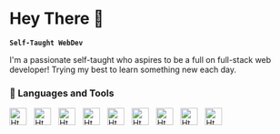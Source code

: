 # Hey There 👋

**`Self-Taught WebDev`**

I'm a passionate self-taught who aspires to be a full on full-stack web developer! Trying my best to learn something new each day.

### 🧰 Languages and Tools

<img align="left" alt="Html" width="30px" style="padding-right:10px" src="https://cdn.jsdelivr.net/gh/devicons/devicon/icons/html5/html5-plain.svg" />
<img align="left" alt="Html" width="30px" style="padding-right:10px" src="https://cdn.jsdelivr.net/gh/devicons/devicon/icons/css3/css3-plain.svg" />
<img align="left" alt="Html" width="30px" style="padding-right:10px" src="https://cdn.jsdelivr.net/gh/devicons/devicon/icons/javascript/javascript-original.svg" />
<img align="left" alt="Html" width="30px" style="padding-right:10px" src="https://cdn.jsdelivr.net/gh/devicons/devicon/icons/react/react-original.svg" />
<img align="left" alt="Html" width="30px" style="padding-right:10px" src="https://cdn.jsdelivr.net/gh/devicons/devicon/icons/nextjs/nextjs-original.svg" />
<img align="left" alt="Html" width="30px" style="padding-right:10px" src="https://cdn.jsdelivr.net/gh/devicons/devicon/icons/typescript/typescript-original.svg" />
<img align="left" alt="Html" width="30px" style="padding-right:10px" src="https://cdn.jsdelivr.net/gh/devicons/devicon/icons/firebase/firebase-plain.svg" />
<img align="left" alt="Html" width="30px" style="padding-right:10px" src="https://cdn.jsdelivr.net/gh/devicons/devicon/icons/sass/sass-original.svg" />
<img align="left" alt="Html" width="30px" style="padding-right:10px" src="https://cdn.jsdelivr.net/gh/devicons/devicon/icons/tailwindcss/tailwindcss-original-wordmark.svg" />

#
